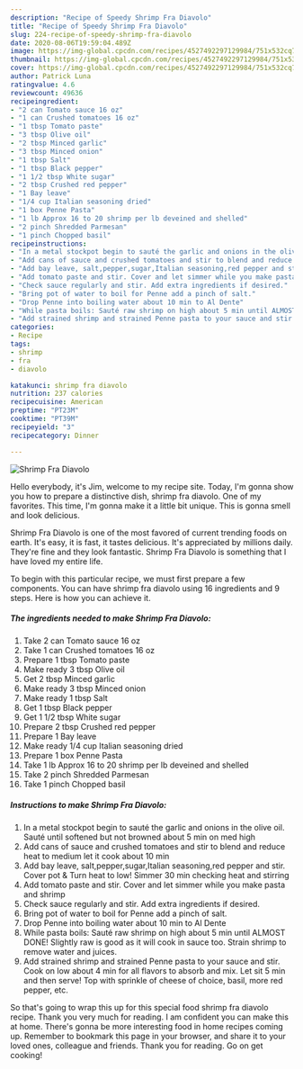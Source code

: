 ```yaml
---
description: "Recipe of Speedy Shrimp Fra Diavolo"
title: "Recipe of Speedy Shrimp Fra Diavolo"
slug: 224-recipe-of-speedy-shrimp-fra-diavolo
date: 2020-08-06T19:59:04.489Z
image: https://img-global.cpcdn.com/recipes/4527492297129984/751x532cq70/shrimp-fra-diavolo-recipe-main-photo.jpg
thumbnail: https://img-global.cpcdn.com/recipes/4527492297129984/751x532cq70/shrimp-fra-diavolo-recipe-main-photo.jpg
cover: https://img-global.cpcdn.com/recipes/4527492297129984/751x532cq70/shrimp-fra-diavolo-recipe-main-photo.jpg
author: Patrick Luna
ratingvalue: 4.6
reviewcount: 49636
recipeingredient:
- "2 can Tomato sauce 16 oz"
- "1 can Crushed tomatoes 16 oz"
- "1 tbsp Tomato paste"
- "3 tbsp Olive oil"
- "2 tbsp Minced garlic"
- "3 tbsp Minced onion"
- "1 tbsp Salt"
- "1 tbsp Black pepper"
- "1 1/2 tbsp White sugar"
- "2 tbsp Crushed red pepper"
- "1 Bay leave"
- "1/4 cup Italian seasoning dried"
- "1 box Penne Pasta"
- "1 lb Approx 16 to 20 shrimp per lb deveined and shelled"
- "2 pinch Shredded Parmesan"
- "1 pinch Chopped basil"
recipeinstructions:
- "In a metal stockpot begin to sauté the garlic and onions in the olive oil. Sauté until  softened but not browned about 5 min on med high"
- "Add cans of sauce and crushed tomatoes and stir to blend and reduce heat to medium let it cook about 10 min"
- "Add bay leave, salt,pepper,sugar,Italian seasoning,red pepper and stir. Cover pot &amp; Turn heat to low! Simmer 30 min checking heat and stirring"
- "Add tomato paste and stir. Cover and let simmer while you make pasta and shrimp"
- "Check sauce regularly and stir. Add extra ingredients if desired."
- "Bring pot of water to boil for Penne add a pinch of salt."
- "Drop Penne into boiling water about 10 min to Al Dente"
- "While pasta boils: Sauté raw shrimp on high about 5 min until ALMOST DONE! Slightly raw is good as it will cook in sauce too. Strain shrimp to remove water and juices."
- "Add strained shrimp and strained Penne pasta to your sauce and stir. Cook on low about 4 min for all flavors to absorb and mix. Let sit 5 min and then serve! Top with sprinkle of cheese of choice, basil, more red pepper, etc."
categories:
- Recipe
tags:
- shrimp
- fra
- diavolo

katakunci: shrimp fra diavolo 
nutrition: 237 calories
recipecuisine: American
preptime: "PT23M"
cooktime: "PT39M"
recipeyield: "3"
recipecategory: Dinner

---
```



![Shrimp Fra Diavolo](https://img-global.cpcdn.com/recipes/4527492297129984/751x532cq70/shrimp-fra-diavolo-recipe-main-photo.jpg)

Hello everybody, it's Jim, welcome to my recipe site. Today, I'm gonna show you how to prepare a distinctive dish, shrimp fra diavolo. One of my favorites. This time, I'm gonna make it a little bit unique. This is gonna smell and look delicious.

Shrimp Fra Diavolo is one of the most favored of current trending foods on earth. It's easy, it is fast, it tastes delicious. It's appreciated by millions daily. They're fine and they look fantastic. Shrimp Fra Diavolo is something that I have loved my entire life.




To begin with this particular recipe, we must first prepare a few components. You can have shrimp fra diavolo using 16 ingredients and 9 steps. Here is how you can achieve it.

<!--inarticleads1-->

##### The ingredients needed to make Shrimp Fra Diavolo:

1. Take 2 can Tomato sauce 16 oz
1. Take 1 can Crushed tomatoes 16 oz
1. Prepare 1 tbsp Tomato paste
1. Make ready 3 tbsp Olive oil
1. Get 2 tbsp Minced garlic
1. Make ready 3 tbsp Minced onion
1. Make ready 1 tbsp Salt
1. Get 1 tbsp Black pepper
1. Get 1 1/2 tbsp White sugar
1. Prepare 2 tbsp Crushed red pepper
1. Prepare 1 Bay leave
1. Make ready 1/4 cup Italian seasoning dried
1. Prepare 1 box Penne Pasta
1. Take 1 lb Approx 16 to 20 shrimp per lb deveined and shelled
1. Take 2 pinch Shredded Parmesan
1. Take 1 pinch Chopped basil




<!--inarticleads2-->

##### Instructions to make Shrimp Fra Diavolo:

1. In a metal stockpot begin to sauté the garlic and onions in the olive oil. Sauté until  softened but not browned about 5 min on med high
1. Add cans of sauce and crushed tomatoes and stir to blend and reduce heat to medium let it cook about 10 min
1. Add bay leave, salt,pepper,sugar,Italian seasoning,red pepper and stir. Cover pot &amp; Turn heat to low! Simmer 30 min checking heat and stirring
1. Add tomato paste and stir. Cover and let simmer while you make pasta and shrimp
1. Check sauce regularly and stir. Add extra ingredients if desired.
1. Bring pot of water to boil for Penne add a pinch of salt.
1. Drop Penne into boiling water about 10 min to Al Dente
1. While pasta boils: Sauté raw shrimp on high about 5 min until ALMOST DONE! Slightly raw is good as it will cook in sauce too. Strain shrimp to remove water and juices.
1. Add strained shrimp and strained Penne pasta to your sauce and stir. Cook on low about 4 min for all flavors to absorb and mix. Let sit 5 min and then serve! Top with sprinkle of cheese of choice, basil, more red pepper, etc.




So that's going to wrap this up for this special food shrimp fra diavolo recipe. Thank you very much for reading. I am confident you can make this at home. There's gonna be more interesting food in home recipes coming up. Remember to bookmark this page in your browser, and share it to your loved ones, colleague and friends. Thank you for reading. Go on get cooking!
